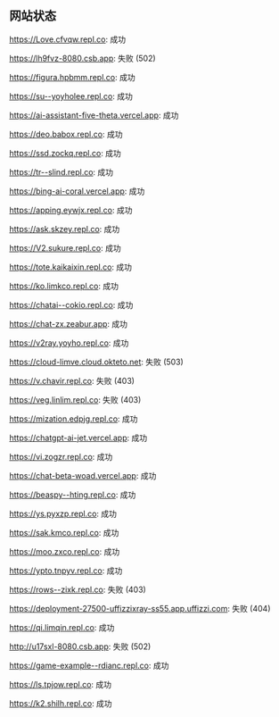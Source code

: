 ## 网站状态
https://Love.cfvqw.repl.co: 成功

https://lh9fvz-8080.csb.app: 失败 (502)

https://figura.hpbmm.repl.co: 成功

https://su--yoyholee.repl.co: 成功

https://ai-assistant-five-theta.vercel.app: 成功

https://deo.babox.repl.co: 成功

https://ssd.zockq.repl.co: 成功

https://tr--slind.repl.co: 成功

https://bing-ai-coral.vercel.app: 成功

https://apping.eywjx.repl.co: 成功

https://ask.skzey.repl.co: 成功

https://V2.sukure.repl.co: 成功

https://tote.kaikaixin.repl.co: 成功

https://ko.limkco.repl.co: 成功

https://chatai--cokio.repl.co: 成功

https://chat-zx.zeabur.app: 成功

https://v2ray.yoyho.repl.co: 成功

https://cloud-limve.cloud.okteto.net: 失败 (503)

https://v.chavir.repl.co: 失败 (403)

https://veg.linlim.repl.co: 失败 (403)

https://mization.edpjg.repl.co: 成功

https://chatgpt-ai-jet.vercel.app: 成功

https://vi.zogzr.repl.co: 成功

https://chat-beta-woad.vercel.app: 成功

https://beaspy--hting.repl.co: 成功

https://ys.pyxzp.repl.co: 成功

https://sak.kmco.repl.co: 成功

https://moo.zxco.repl.co: 成功

https://ypto.tnpyv.repl.co: 成功

https://rows--zixk.repl.co: 失败 (403)

https://deployment-27500-uffizzixray-ss55.app.uffizzi.com: 失败 (404)

https://qi.limqin.repl.co: 成功

http://u17sxl-8080.csb.app: 失败 (502)

https://game-example--rdianc.repl.co: 成功

https://ls.tpjow.repl.co: 成功

https://k2.shilh.repl.co: 成功

